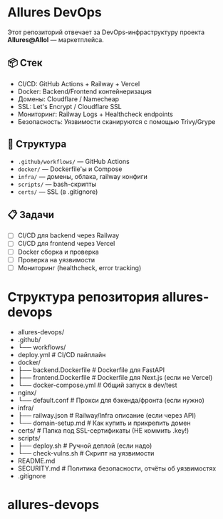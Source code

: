 # Allures DevOps

Этот репозиторий отвечает за DevOps-инфраструктуру проекта **Allures@Allol** — маркетплейса.

## 📦 Стек
- CI/CD: GitHub Actions + Railway + Vercel
- Docker: Backend/Frontend контейнеризация
- Домены: Cloudflare / Namecheap
- SSL: Let's Encrypt / Cloudflare SSL
- Мониторинг: Railway Logs + Healthcheck endpoints
- Безопасность: Уязвимости сканируются с помощью Trivy/Grype

## 📁 Структура
- `.github/workflows/` — GitHub Actions
- `docker/` — Dockerfile'ы и Compose
- `infra/` — домены, облака, railway конфиги
- `scripts/` — bash-скрипты
- `certs/` — SSL (в .gitignore)

## 📋 Задачи
- [ ] CI/CD для backend через Railway
- [ ] CI/CD для frontend через Vercel
- [ ] Docker сборка и проверка
- [ ] Проверка на уязвимости
- [ ] Мониторинг (healthcheck, error tracking)

# Структура репозитория allures-devops
- allures-devops/
-   .github/ 
-    └── workflows/
-    deploy.yml        # CI/CD пайплайн
- docker/
-   ├── backend.Dockerfile    # Dockerfile для FastAPI
-   ├── frontend.Dockerfile   # Dockerfile для Next.js (если не Vercel)
-   └── docker-compose.yml    # Общий запуск в dev/test
-   nginx/
-   └── default.conf          # Прокси для бэкенда/фронта (если нужно)
-   infra/
-   ├── railway.json          # Railway/Infra описание (если через API)
-   └── domain-setup.md       # Как купить и прикрепить домен
-   certs/                    # Папка под SSL-сертификаты (НЕ коммить .key!)
-   scripts/
-   ├── deploy.sh             # Ручной деплой (если надо)
-   └── check-vulns.sh        # Скрипт на уязвимости
-   README.md
-   SECURITY.md              # Политика безопасности, отчёты об уязвимостях
-   .gitignore

# allures-devops
